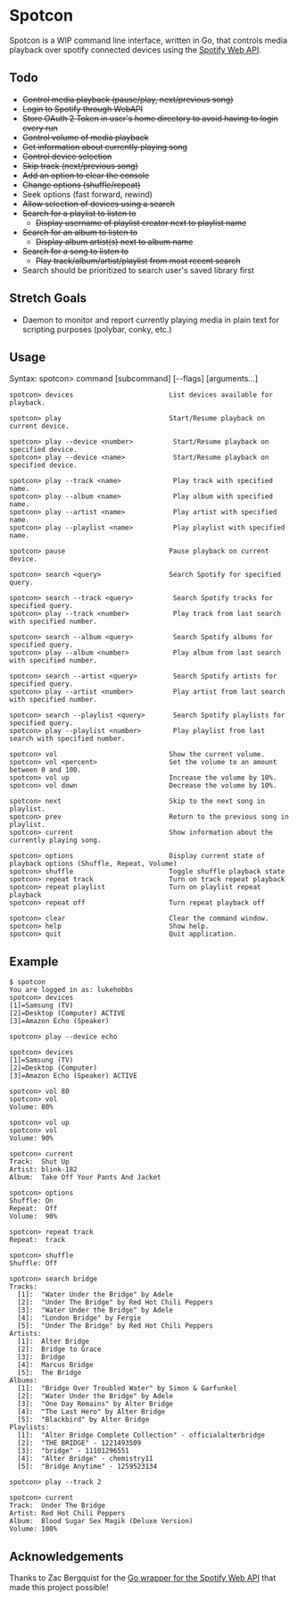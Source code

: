 # Spotcon

Spotcon is a WIP command line interface, written in Go, that controls media playback over spotify connected devices using the [Spotify Web API](https://api.spotify.com).

## Todo

- ~~Control media playback (pause/play, next/previous song)~~
- ~~Login to Spotify through WebAPI~~
- ~~Store OAuth 2 Token in user's home directory to avoid having to login every run~~
- ~~Control volume of media playback~~
- ~~Get information about currently playing song~~
- ~~Control device selection~~
- ~~Skip track (next/previous song)~~
- ~~Add an option to clear the console~~
- ~~Change options (shuffle/repeat)~~
- Seek options (fast forward, rewind)
- ~~Allow selection of devices using a search~~
- ~~Search for a playlist to listen to~~
  - ~~Display username of playlist creator next to playlist name~~
- ~~Search for an album to listen to~~
  - ~~Display album artist(s) next to album name~~
- ~~Search for a song to listen to~~
  - ~~Play track/album/artist/playlist from most recent search~~
- Search should be prioritized to search user's saved library first

## Stretch Goals

- Daemon to monitor and report currently playing media in plain text for scripting purposes (polybar, conky, etc.)

## Usage

Syntax: spotcon> command [subcommand] [--flags] [arguments...]

```
spotcon> devices                        List devices available for playback.

spotcon> play                           Start/Resume playback on current device.

spotcon> play --device <number>          Start/Resume playback on specified device.
spotcon> play --device <name>            Start/Resume playback on specified device.

spotcon> play --track <name>             Play track with specified name.
spotcon> play --album <name>             Play album with specified name.
spotcon> play --artist <name>            Play artist with specified name.
spotcon> play --playlist <name>          Play playlist with specified name.

spotcon> pause                          Pause playback on current device.

spotcon> search <query>                 Search Spotify for specified query.

spotcon> search --track <query>          Search Spotify tracks for specified query.
spotcon> play --track <number>           Play track from last search with specified number.

spotcon> search --album <query>          Search Spotify albums for specified query.
spotcon> play --album <number>           Play album from last search with specified number.

spotcon> search --artist <query>         Search Spotify artists for specified query.
spotcon> play --artist <number>          Play artist from last search with specified number.

spotcon> search --playlist <query>       Search Spotify playlists for specified query.
spotcon> play --playlist <number>        Play playlist from last search with specified number.

spotcon> vol                            Show the current volume.
spotcon> vol <percent>                  Set the volume to an amount between 0 and 100.
spotcon> vol up                         Increase the volume by 10%.
spotcon> vol down                       Decrease the volume by 10%.

spotcon> next                           Skip to the next song in playlist.
spotcon> prev                           Return to the previous song in playlist.
spotcon> current                        Show information about the currently playing song.

spotcon> options                        Display current state of playback options (Shuffle, Repeat, Volume)
spotcon> shuffle                        Toggle shuffle playback state
spotcon> repeat track                   Turn on track repeat playback
spotcon> repeat playlist                Turn on playlist repeat playback
spotcon> repeat off                     Turn repeat playback off

spotcon> clear                          Clear the command window.
spotcon> help                           Show help.
spotcon> quit                           Quit application.
```

## Example

```
$ spotcon
You are logged in as: lukehobbs
spotcon> devices
[1]=Samsung (TV)
[2]=Desktop (Computer) ACTIVE
[3]=Amazon Echo (Speaker)

spotcon> play --device echo

spotcon> devices
[1]=Samsung (TV)
[2]=Desktop (Computer)
[3]=Amazon Echo (Speaker) ACTIVE

spotcon> vol 80
spotcon> vol
Volume: 80%

spotcon> vol up
spotcon> vol
Volume: 90%

spotcon> current
Track:  Shut Up
Artist:	blink-182
Album:	Take Off Your Pants And Jacket

spotcon> options
Shuffle: On
Repeat:  Off
Volume:  90%

spotcon> repeat track
Repeat:  track

spotcon> shuffle
Shuffle: Off

spotcon> search bridge
Tracks: 
  [1]:	"Water Under the Bridge" by Adele
  [2]:	"Under The Bridge" by Red Hot Chili Peppers
  [3]:	"Water Under the Bridge" by Adele
  [4]:	"London Bridge" by Fergie
  [5]:	"Under The Bridge" by Red Hot Chili Peppers
Artists: 
  [1]:	Alter Bridge
  [2]:	Bridge to Grace
  [3]:	Bridge
  [4]:	Marcus Bridge
  [5]:	The Bridge
Albums: 
  [1]:	"Bridge Over Troubled Water" by Simon & Garfunkel
  [2]:	"Water Under the Bridge" by Adele
  [3]:	"One Day Remains" by Alter Bridge
  [4]:	"The Last Hero" by Alter Bridge
  [5]:	"Blackbird" by Alter Bridge
Playlists: 
  [1]:	"Alter Bridge Complete Collection" - officialalterbridge
  [2]:	"THE BRIDGE" - 1221493509
  [3]:	"bridge" - 11101296551
  [4]:	"Alter Bridge" - chemistry11
  [5]:	"Bridge Anytime" - 1259523134

spotcon> play --track 2

spotcon> current
Track:  Under The Bridge
Artist:	Red Hot Chili Peppers
Album:	Blood Sugar Sex Magik (Deluxe Version)
Volume: 100%
```


## Acknowledgements

Thanks to Zac Bergquist for the [Go wrapper for the Spotify Web API](https://github.com/zmb3/spotify) that made this project possible!
